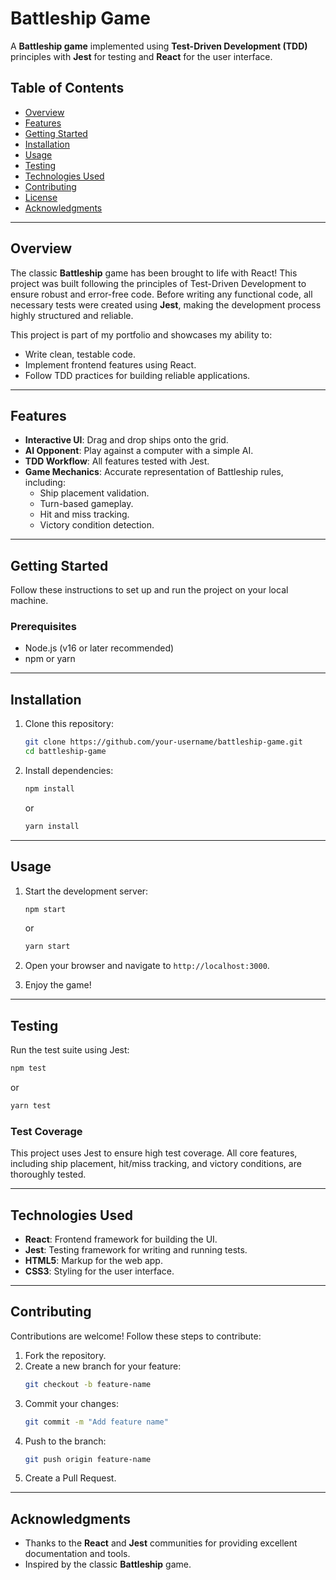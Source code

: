 # Battleship Game

A **Battleship game** implemented using **Test-Driven Development (TDD)** principles with **Jest** for testing and **React** for the user interface.

## Table of Contents
- [Overview](#overview)
- [Features](#features)
- [Getting Started](#getting-started)
- [Installation](#installation)
- [Usage](#usage)
- [Testing](#testing)
- [Technologies Used](#technologies-used)
- [Contributing](#contributing)
- [License](#license)
- [Acknowledgments](#acknowledgments)

---

## Overview
The classic **Battleship** game has been brought to life with React! This project was built following the principles of Test-Driven Development to ensure robust and error-free code. Before writing any functional code, all necessary tests were created using **Jest**, making the development process highly structured and reliable.

This project is part of my portfolio and showcases my ability to:
- Write clean, testable code.
- Implement frontend features using React.
- Follow TDD practices for building reliable applications.

---

## Features
- **Interactive UI**: Drag and drop ships onto the grid.
- **AI Opponent**: Play against a computer with a simple AI.
- **TDD Workflow**: All features tested with Jest.
- **Game Mechanics**: Accurate representation of Battleship rules, including:
  - Ship placement validation.
  - Turn-based gameplay.
  - Hit and miss tracking.
  - Victory condition detection.

---

## Getting Started
Follow these instructions to set up and run the project on your local machine.

### Prerequisites
- Node.js (v16 or later recommended)
- npm or yarn

---

## Installation
1. Clone this repository:
   ```bash
   git clone https://github.com/your-username/battleship-game.git
   cd battleship-game
   ```

2. Install dependencies:
   ```bash
   npm install
   ```
   or
   ```bash
   yarn install
   ```

---

## Usage
1. Start the development server:
   ```bash
   npm start
   ```
   or
   ```bash
   yarn start
   ```

2. Open your browser and navigate to `http://localhost:3000`.

3. Enjoy the game!

---

## Testing
Run the test suite using Jest:
```bash
npm test
```
or
```bash
yarn test
```

### Test Coverage
This project uses Jest to ensure high test coverage. All core features, including ship placement, hit/miss tracking, and victory conditions, are thoroughly tested.

---

## Technologies Used
- **React**: Frontend framework for building the UI.
- **Jest**: Testing framework for writing and running tests.
- **HTML5**: Markup for the web app.
- **CSS3**: Styling for the user interface.

---

## Contributing
Contributions are welcome! Follow these steps to contribute:
1. Fork the repository.
2. Create a new branch for your feature:
   ```bash
   git checkout -b feature-name
   ```
3. Commit your changes:
   ```bash
   git commit -m "Add feature name"
   ```
4. Push to the branch:
   ```bash
   git push origin feature-name
   ```
5. Create a Pull Request.

---

## Acknowledgments
- Thanks to the **React** and **Jest** communities for providing excellent documentation and tools.
- Inspired by the classic **Battleship** game.

